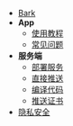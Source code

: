 - [Bark](/#bark)
- **App**
  - [使用教程](/tutorial)
  - [常见问题](/faq)
- **服务端**
  - [部署服务](/deploy)
  - [直接推送](/apns)
  - [编译代码](/build)
  - [推送证书](/cert)
- [隐私安全](/privacy)